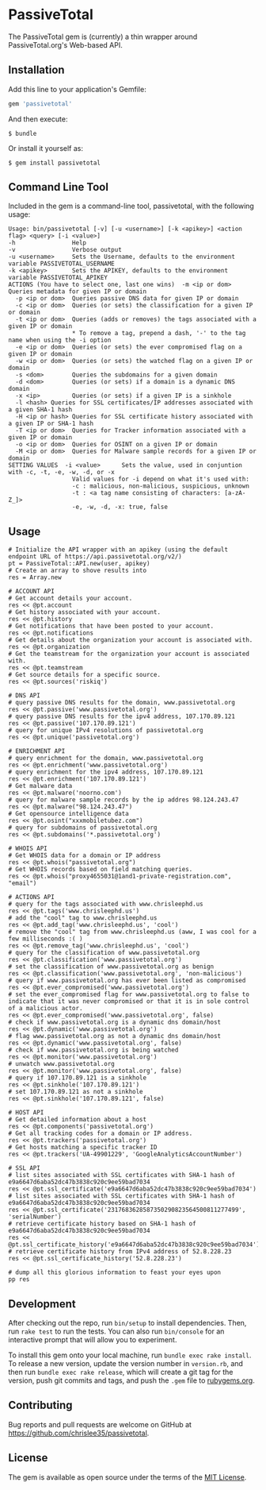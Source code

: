 # PassiveTotal

The PassiveTotal gem is (currently) a thin wrapper around PassiveTotal.org's Web-based API.

## Installation

Add this line to your application's Gemfile:

```ruby
gem 'passivetotal'
```

And then execute:

    $ bundle

Or install it yourself as:

    $ gem install passivetotal

## Command Line Tool

Included in the gem is a command-line tool, passivetotal, with the following usage:

	Usage: bin/passivetotal [-v] [-u <username>] [-k <apikey>] <action flag> <query> [-i <value>]
	-h                Help
	-v                Verbose output
	-u <username>     Sets the Username, defaults to the environment variable PASSIVETOTAL_USERNAME
	-k <apikey>       Sets the APIKEY, defaults to the environment variable PASSIVETOTAL_APIKEY
	ACTIONS (You have to select one, last one wins)  -m <ip or dom>  Queries metadata for given IP or domain
	  -p <ip or dom>  Queries passive DNS data for given IP or domain
	  -c <ip or dom>  Queries (or sets) the classification for a given IP or domain
	  -t <ip or dom>  Queries (adds or removes) the tags associated with a given IP or domain
	                  * To remove a tag, prepend a dash, '-' to the tag name when using the -i option
	  -e <ip or dom>  Queries (or sets) the ever compromised flag on a given IP or domain
	  -w <ip or dom>  Queries (or sets) the watched flag on a given IP or domain
	  -s <dom>        Queries the subdomains for a given domain
	  -d <dom>        Queries (or sets) if a domain is a dynamic DNS domain
	  -x <ip>         Queries (or sets) if a given IP is a sinkhole
	  -l <hash> Queries for SSL certificates/IP addresses associated with a given SHA-1 hash
	  -H <ip or hash> Queries for SSL certificate history associated with a given IP or SHA-1 hash
	  -T <ip or dom>  Queries for Tracker information associated with a given IP or domain
	  -o <ip or dom>  Queries for OSINT on a given IP or domain
	  -M <ip or dom>  Queries for Malware sample records for a given IP or domain
	SETTING VALUES  -i <value>      Sets the value, used in conjuntion with -c, -t, -e, -w, -d, or -x
	                  Valid values for -i depend on what it's used with:
	                  -c : malicious, non-malicious, suspicious, unknown
	                  -t : <a tag name consisting of characters: [a-zA-Z_]>
	                  -e, -w, -d, -x: true, false

## Usage

    # Initialize the API wrapper with an apikey (using the default endpoint URL of https://api.passivetotal.org/v2/)
    pt = PassiveTotal::API.new(user, apikey)
    # Create an array to shove results into
    res = Array.new
    
    # ACCOUNT API
    # Get account details your account.
    res << @pt.account
    # Get history associated with your account.
    res << @pt.history
    # Get notifications that have been posted to your account.
    res << @pt.notifications
    # Get details about the organization your account is associated with.
    res << @pt.organization
    # Get the teamstream for the organization your account is associated with.
    res << @pt.teamstream
    # Get source details for a specific source.
    res << @pt.sources('riskiq')
    
    # DNS API
    # query passive DNS results for the domain, www.passivetotal.org
    res << @pt.passive('www.passivetotal.org')
    # query passive DNS results for the ipv4 address, 107.170.89.121
    res << @pt.passive('107.170.89.121')
    # query for unique IPv4 resolutions of passivetotal.org
    res << @pt.unique('passivetotal.org')
    
    # ENRICHMENT API
    # query enrichment for the domain, www.passivetotal.org
    res << @pt.enrichment('www.passivetotal.org')
    # query enrichment for the ipv4 address, 107.170.89.121
    res << @pt.enrichment('107.170.89.121')
    # Get malware data
    res << @pt.malware('noorno.com')
    # query for malware sample records by the ip addres 98.124.243.47
    res << @pt.malware("98.124.243.47")
    # Get opensource intelligence data
    res << @pt.osint("xxxmobiletubez.com")
    # query for subdomains of passivetotal.org
    res << @pt.subdomains('*.passivetotal.org')
    
    # WHOIS API
    # Get WHOIS data for a domain or IP address
    res << @pt.whois("passivetotal.org")
    # Get WHOIS records based on field matching queries.
    res << @pt.whois("proxy4655031@1and1-private-registration.com", "email")
    
    # ACTIONS API
    # query for the tags associated with www.chrisleephd.us
    res << @pt.tags('www.chrisleephd.us')
    # add the "cool" tag to www.chrisleephd.us
    res << @pt.add_tag('www.chrisleephd.us', 'cool')
    # remove the "cool" tag from www.chrisleephd.us (aww, I was cool for a few milliseconds :( )
    res << @pt.remove_tag('www.chrisleephd.us', 'cool')    
    # query for the classification of www.passivetotal.org
    res << @pt.classification('www.passivetotal.org')
    # set the classification of www.passivetotal.org as benign
    res << @pt.classification('www.passivetotal.org', 'non-malicious')
    # query if www.passivetotal.org has ever been listed as compromised
    res << @pt.ever_compromised('www.passivetotal.org')
    # set the ever_compromised flag for www.passivetotal.org to false to indicate that it was never compromised or that it is in sole control of a malicious actor.
    res << @pt.ever_compromised('www.passivetotal.org', false)
    # check if www.passivetotal.org is a dynamic dns domain/host
    res << @pt.dynamic('www.passivetotal.org')
    # flag www.passivetotal.org as not a dynamic dns domain/host
    res << @pt.dynamic('www.passivetotal.org', false)
    # check if www.passivetotal.org is being watched
    res << @pt.monitor('www.passivetotal.org')
    # unwatch www.passivetotal.org
    res << @pt.monitor('www.passivetotal.org', false)
    # query if 107.170.89.121 is a sinkhole
    res << @pt.sinkhole('107.170.89.121')
    # set 107.170.89.121 as not a sinkhole
    res << @pt.sinkhole('107.170.89.121', false)
    
    # HOST API
    # Get detailed information about a host
    res << @pt.components('passivetotal.org')
    # Get all tracking codes for a domain or IP address.
    res << @pt.trackers('passivetotal.org')
    # Get hosts matching a specific tracker ID
    res << @pt.trackers('UA-49901229', 'GoogleAnalyticsAccountNumber')
    
    # SSL API
    # list sites associated with SSL certificates with SHA-1 hash of e9a6647d6aba52dc47b3838c920c9ee59bad7034
    res << @pt.ssl_certificate('e9a6647d6aba52dc47b3838c920c9ee59bad7034')
    # list sites associated with SSL certificates with SHA-1 hash of e9a6647d6aba52dc47b3838c920c9ee59bad7034
    res << @pt.ssl_certificate('2317683628587350290823564500811277499', 'serialNumber')
    # retrieve certificate history based on SHA-1 hash of e9a6647d6aba52dc47b3838c920c9ee59bad7034
    res << @pt.ssl_certificate_history('e9a6647d6aba52dc47b3838c920c9ee59bad7034')
    # retrieve certificate history from IPv4 address of 52.8.228.23
    res << @pt.ssl_certificate_history('52.8.228.23')
    
    # dump all this glorious information to feast your eyes upon
    pp res

## Development

After checking out the repo, run `bin/setup` to install dependencies. Then, run `rake test` to run the tests. You can also run `bin/console` for an interactive prompt that will allow you to experiment.

To install this gem onto your local machine, run `bundle exec rake install`. To release a new version, update the version number in `version.rb`, and then run `bundle exec rake release`, which will create a git tag for the version, push git commits and tags, and push the `.gem` file to [rubygems.org](https://rubygems.org).

## Contributing

Bug reports and pull requests are welcome on GitHub at https://github.com/chrislee35/passivetotal.


## License

The gem is available as open source under the terms of the [MIT License](http://opensource.org/licenses/MIT).


